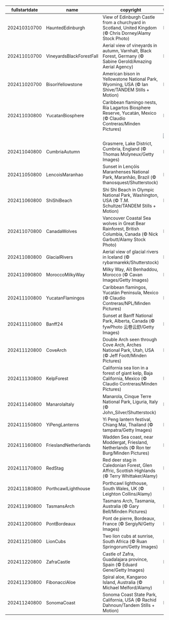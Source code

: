 |fullstartdate|name|copyright|title|image|
|--|--|--|--|--|
202410310700|HauntedEdinburgh|View of Edinburgh Castle from a churchyard in Scotland, United Kingdom (© Chris Dorney/Alamy Stock Photo)|Info|![](/en-AU/2024/11/202410310700HauntedEdinburgh.jpg)|
202411010700|VineyardsBlackForestFall|Aerial view of vineyards in autumn, Varnhalt, Black Forest, Germany (© Sabine Gerold/Amazing Aerial Agency)|Info|![](/en-AU/2024/11/202411010700VineyardsBlackForestFall.jpg)|
202411020700|BisonYellowstone|American bison in Yellowstone National Park, Wyoming, USA (© Ian Shive/TANDEM Stills + Motion)|Info|![](/en-AU/2024/11/202411020700BisonYellowstone.jpg)|
202411030800|YucatanBiosphere|Caribbean flamingo nests, Ría Lagartos Biosphere Reserve, Yucatán, Mexico (© Claudio Contreras/Minden Pictures)|Info|![](/en-AU/2024/11/202411030800YucatanBiosphere.jpg)|
||||![](/en-AU/2024/11/.jpg)|
202411040800|CumbriaAutumn|Grasmere, Lake District, Cumbria, England (© Thomas Molyneux/Getty Images)|Info|![](/en-AU/2024/11/202411040800CumbriaAutumn.jpg)|
202411050800|LencoisMaranhao|Sunset in Lençóis Maranhenses National Park, Maranhão, Brazil (© thanosquest/Shutterstock)|Info|![](/en-AU/2024/11/202411050800LencoisMaranhao.jpg)|
202411060800|ShiShiBeach|Shi Shi Beach in Olympic National Park, Washington, USA (© T.M. Schultze/TANDEM Stills + Motion)|Info|![](/en-AU/2024/11/202411060800ShiShiBeach.jpg)|
202411070800|CanadaWolves|Vancouver Coastal Sea wolves in Great Bear Rainforest, British Columbia, Canada (© Nick Garbutt/Alamy Stock Photo)|Info|![](/en-AU/2024/11/202411070800CanadaWolves.jpg)|
202411080800|GlacialRivers|Aerial view of glacial rivers in Iceland (© rybarmarekk/Shutterstock)|Info|![](/en-AU/2024/11/202411080800GlacialRivers.jpg)|
202411090800|MoroccoMilkyWay|Milky Way, Aït Benhaddou, Morocco (© Cavan Images/Getty Images)|Info|![](/en-AU/2024/11/202411090800MoroccoMilkyWay.jpg)|
202411100800|YucatanFlamingos|Caribbean flamingos, Yucatán Peninsula, Mexico (© Claudio Contreras/NPL/Minden Pictures)|Info|![](/en-AU/2024/11/202411100800YucatanFlamingos.jpg)|
202411110800|Banff24|Sunset at Banff National Park, Alberta, Canada (© fywPhoto 云卷云舒/Getty Images)|Info|![](/en-AU/2024/11/202411110800Banff24.jpg)|
202411120800|CoveArch|Double Arch seen through Cove Arch, Arches National Park, Utah, USA (© Jeff Foott/Minden Pictures)|Info|![](/en-AU/2024/11/202411120800CoveArch.jpg)|
202411130800|KelpForest|California sea lion in a forest of giant kelp, Baja California, Mexico (© Claudio Contreras/Minden Pictures)|Info|![](/en-AU/2024/11/202411130800KelpForest.jpg)|
202411140800|ManarolaItaly|Manarola, Cinque Terre National Park, Liguria, Italy (© John_Silver/Shutterstock)|Info|![](/en-AU/2024/11/202411140800ManarolaItaly.jpg)|
202411150800|YiPengLanterns|Yi Peng lantern festival, Chiang Mai, Thailand (© tampatra/Getty Images)|Info|![](/en-AU/2024/11/202411150800YiPengLanterns.jpg)|
202411160800|FrieslandNetherlands|Wadden Sea coast, near Moddergat, Friesland, Netherlands (© Ron ter Burg/Minden Pictures)|Info|![](/en-AU/2024/11/202411160800FrieslandNetherlands.jpg)|
202411170800|RedStag|Red deer stag in Caledonian Forest, Glen Affric, Scottish Highlands (© Terry Whittaker/Alamy)|Info|![](/en-AU/2024/11/202411170800RedStag.jpg)|
202411180800|PorthcawlLighthouse|Porthcawl lighthouse, South Wales, UK (© Leighton Collins/Alamy)|Info|![](/en-AU/2024/11/202411180800PorthcawlLighthouse.jpg)|
202411190800|TasmansArch|Tasmans Arch, Tasmania, Australia (© Gary Bell/Minden Pictures)|Info|![](/en-AU/2024/11/202411190800TasmansArch.jpg)|
202411200800|PontBordeaux|Pont de pierre, Bordeaux, France (© SergiyN/Getty Images)|Info|![](/en-AU/2024/11/202411200800PontBordeaux.jpg)|
202411210800|LionCubs|Two lion cubs at sunrise, South Africa (© Ruan Springorum/Getty Images)|Info|![](/en-AU/2024/11/202411210800LionCubs.jpg)|
202411220800|ZafraCastle|Castle of Zafra, Guadalajara province, Spain (© Eduard Gene/Getty Images)|Info|![](/en-AU/2024/11/202411220800ZafraCastle.jpg)|
202411230800|FibonacciAloe|Spiral aloe, Kangaroo Island, Australia (© Michael Melford/Alamy)|Info|![](/en-AU/2024/11/202411230800FibonacciAloe.jpg)|
202411240800|SonomaCoast|Sonoma Coast State Park, California, USA (© Rachid Dahnoun/Tandem Stills + Motion)|Info|![](/en-AU/2024/11/202411240800SonomaCoast.jpg)|
